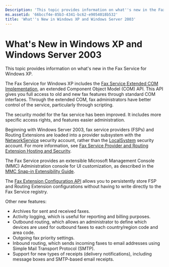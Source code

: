 ```yaml
---
Description: 'This topic provides information on what''s new in the Fax Service for Windows XP.'
ms.assetid: '66bccf4e-85b3-4341-bc62-e9054018b532'
title: 'What''s New in Windows XP and Windows Server 2003'
---
```


# What's New in Windows XP and Windows Server 2003

This topic provides information on what's new in the Fax Service for Windows XP.

The Fax Service for Windows XP includes the [Fax Service Extended COM Implementation](-mfax-about-the-fax-service-extended-com-api.md), an extended Component Object Model (COM) API. This API gives you full access to old and new fax features through standard COM interfaces. Through the extended COM, fax administrators have better control of the service, particularly through scripting.

The security model for the fax service has been improved. It includes more specific access rights, and features easier administration.

Beginning with Windows Server 2003, fax service providers (FSPs) and Routing Extensions are loaded into a provider subsystem with the [NetworkService](http://msdn.microsoft.com/library/en-us/dllproc/base/networkservice_account.asp) security account, rather than the [LocalSystem](http://msdn.microsoft.com/library/en-us/dllproc/base/localsystem_account.asp) security account. For more information, see [Fax Service Provider and Routing Extension Hosting and Security](-mfax-fax-service-provider-and-routing-extension-hosting-and-security.md).

The Fax Service provides an extensible Microsoft Management Console (MMC) Administration console for UI customization, as described in the [MMC Snap-in Extensibility Guide](-mfax-mmc-snap-in-extensibility-guide.md).

The [Fax Extension Configuration API](-mfax-about-the-fax-extension-configuration-api.md) allows you to persistently store FSP and Routing Extension configurations without having to write directly to the Fax Service registry.

Other new features:

-   Archives for sent and received faxes.
-   Activity logging, which is useful for reporting and billing purposes.
-   Outbound routing, which allows an administrator to define which devices are used for outbound faxes to each country/region code and area code.
-   Outgoing fax priority settings.
-   Inbound routing, which sends incoming faxes to email addresses using Simple Mail Transport Protocol (SMTP).
-   Support for new types of receipts (delivery notifications), including message boxes and SMTP-based email receipts.

 

 



